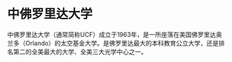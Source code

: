 # 中佛罗里达大学

中佛罗里达大学（通常简称UCF）成立于1963年，是一所座落在美国佛罗里达奥兰多（Orlando）的太空基金大学。是佛罗里达最大的本科教育公立大学，还是排名第二的全美最大的大学、全美三大光学中心之一。